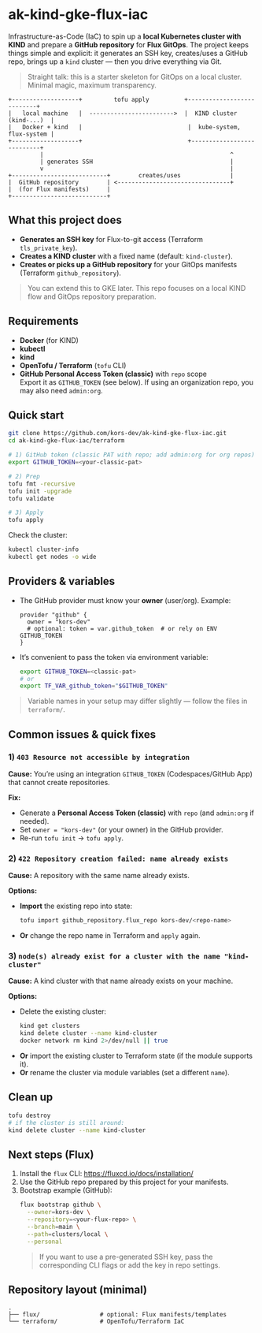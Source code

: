 # ak-kind-gke-flux-iac

Infrastructure-as-Code (IaC) to spin up a **local Kubernetes cluster with KIND** and prepare a **GitHub repository** for **Flux GitOps**. The project keeps things simple and explicit: it generates an SSH key, creates/uses a GitHub repo, brings up a `kind` cluster — then you drive everything via Git.

> Straight talk: this is a starter skeleton for GitOps on a local cluster. Minimal magic, maximum transparency.

```
+-------------------+         tofu apply          +---------------------------+
|   local machine   |  ------------------------>  |  KIND cluster (kind-...)  |
|   Docker + kind   |                              |  kube-system, flux-system |
+-------------------+                              +---------------------------+
         |                                                     ^
         | generates SSH                                       |
         v                                                     |
+---------------------------+        creates/uses              |
|  GitHub repository        | <--------------------------------+
|  (for Flux manifests)     |
+---------------------------+
```

## What this project does

- **Generates an SSH key** for Flux-to-git access (Terraform `tls_private_key`).
- **Creates a KIND cluster** with a fixed name (default: `kind-cluster`).
- **Creates or picks up a GitHub repository** for your GitOps manifests (Terraform `github_repository`).

> You can extend this to GKE later. This repo focuses on a local KIND flow and GitOps repository preparation.

## Requirements

- **Docker** (for KIND)
- **kubectl**
- **kind**
- **OpenTofu / Terraform** (`tofu` CLI)
- **GitHub Personal Access Token (classic)** with `repo` scope  
  Export it as `GITHUB_TOKEN` (see below). If using an organization repo, you may also need `admin:org`.

## Quick start

```bash
git clone https://github.com/kors-dev/ak-kind-gke-flux-iac.git
cd ak-kind-gke-flux-iac/terraform

# 1) GitHub token (classic PAT with repo; add admin:org for org repos)
export GITHUB_TOKEN=<your-classic-pat>

# 2) Prep
tofu fmt -recursive
tofu init -upgrade
tofu validate

# 3) Apply
tofu apply
```

Check the cluster:
```bash
kubectl cluster-info
kubectl get nodes -o wide
```

## Providers & variables

- The GitHub provider must know your **owner** (user/org). Example:
  ```hcl
  provider "github" {
    owner = "kors-dev"
    # optional: token = var.github_token  # or rely on ENV GITHUB_TOKEN
  }
  ```
- It’s convenient to pass the token via environment variable:
  ```bash
  export GITHUB_TOKEN=<classic-pat>
  # or
  export TF_VAR_github_token="$GITHUB_TOKEN"
  ```

> Variable names in your setup may differ slightly — follow the files in `terraform/`.

## Common issues & quick fixes

### 1) `403 Resource not accessible by integration`
**Cause:** You’re using an integration `GITHUB_TOKEN` (Codespaces/GitHub App) that cannot create repositories.

**Fix:**
- Generate a **Personal Access Token (classic)** with `repo` (and `admin:org` if needed).
- Set `owner = "kors-dev"` (or your owner) in the GitHub provider.
- Re-run `tofu init` → `tofu apply`.

### 2) `422 Repository creation failed: name already exists`
**Cause:** A repository with the same name already exists.

**Options:**
- **Import** the existing repo into state:
  ```bash
  tofu import github_repository.flux_repo kors-dev/<repo-name>
  ```
- **Or** change the repo name in Terraform and `apply` again.

### 3) `node(s) already exist for a cluster with the name "kind-cluster"`
**Cause:** A kind cluster with that name already exists on your machine.

**Options:**
- Delete the existing cluster:
  ```bash
  kind get clusters
  kind delete cluster --name kind-cluster
  docker network rm kind 2>/dev/null || true
  ```
- **Or** import the existing cluster to Terraform state (if the module supports it).
- **Or** rename the cluster via module variables (set a different `name`).

## Clean up

```bash
tofu destroy
# if the cluster is still around:
kind delete cluster --name kind-cluster
```

## Next steps (Flux)

1. Install the `flux` CLI: <https://fluxcd.io/docs/installation/>
2. Use the GitHub repo prepared by this project for your manifests.
3. Bootstrap example (GitHub):
   ```bash
   flux bootstrap github \
     --owner=kors-dev \
     --repository=<your-flux-repo> \
     --branch=main \
     --path=clusters/local \
     --personal
   ```
   > If you want to use a pre-generated SSH key, pass the corresponding CLI flags or add the key in repo settings.

## Repository layout (minimal)

```
.
├── flux/                 # optional: Flux manifests/templates
└── terraform/            # OpenTofu/Terraform IaC
```

